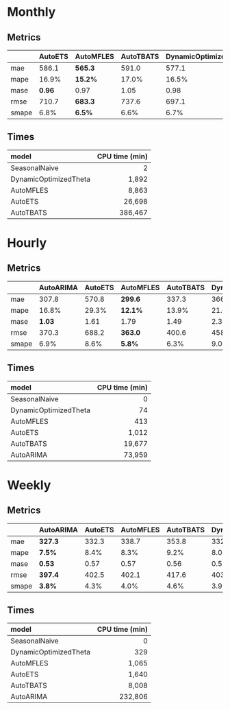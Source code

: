 # Monthly
## Metrics
|       | AutoETS   | AutoMFLES   | AutoTBATS   | DynamicOptimizedTheta   | SeasonalNaive   |
|:------|:----------|:------------|:------------|:------------------------|:----------------|
| mae   | 586.1     | **565.3**   | 591.0       | 577.1                   | 700.2           |
| mape  | 16.9%     | **15.2%**   | 17.0%       | 16.5%                   | 19.2%           |
| mase  | **0.96**  | 0.97        | 1.05        | 0.98                    | 1.26            |
| rmse  | 710.7     | **683.3**   | 737.6       | 697.1                   | 846.7           |
| smape | 6.8%      | **6.5%**    | 6.6%        | 6.7%                    | 8.0%            |

## Times
| model                 |   CPU time (min) |
|:----------------------|-----------------:|
| SeasonalNaive         |                2 |
| DynamicOptimizedTheta |            1,892 |
| AutoMFLES             |            8,863 |
| AutoETS               |           26,698 |
| AutoTBATS             |          386,467 |
# Hourly
## Metrics
|       | AutoARIMA   | AutoETS   | AutoMFLES   | AutoTBATS   | DynamicOptimizedTheta   | SeasonalNaive   |
|:------|:------------|:----------|:------------|:------------|:------------------------|:----------------|
| mae   | 307.8       | 570.8     | **299.6**   | 337.3       | 366.3                   | 353.9           |
| mape  | 16.8%       | 29.3%     | **12.1%**   | 13.9%       | 21.6%                   | 15.6%           |
| mase  | **1.03**    | 1.61      | 1.79        | 1.49        | 2.39                    | 1.19            |
| rmse  | 370.3       | 688.2     | **363.0**   | 400.6       | 458.5                   | 426.3           |
| smape | 6.9%        | 8.6%      | **5.8%**    | 6.3%        | 9.0%                    | 7.0%            |

## Times
| model                 |   CPU time (min) |
|:----------------------|-----------------:|
| SeasonalNaive         |                0 |
| DynamicOptimizedTheta |               74 |
| AutoMFLES             |              413 |
| AutoETS               |            1,012 |
| AutoTBATS             |           19,677 |
| AutoARIMA             |           73,959 |
# Weekly
## Metrics
|       | AutoARIMA   | AutoETS   | AutoMFLES   | AutoTBATS   | DynamicOptimizedTheta   | SeasonalNaive   |
|:------|:------------|:----------|:------------|:------------|:------------------------|:----------------|
| mae   | **327.3**   | 332.3     | 338.7       | 353.8       | 332.0                   | 727.2           |
| mape  | **7.5%**    | 8.4%      | 8.3%        | 9.2%        | 8.0%                    | 15.7%           |
| mase  | **0.53**    | 0.57      | 0.57        | 0.56        | 0.55                    | 1.22            |
| rmse  | **397.4**   | 402.5     | 402.1       | 417.6       | 403.7                   | 790.7           |
| smape | **3.8%**    | 4.3%      | 4.0%        | 4.6%        | 3.9%                    | 7.3%            |

## Times
| model                 |   CPU time (min) |
|:----------------------|-----------------:|
| SeasonalNaive         |                0 |
| DynamicOptimizedTheta |              329 |
| AutoMFLES             |            1,065 |
| AutoETS               |            1,640 |
| AutoTBATS             |            8,008 |
| AutoARIMA             |          232,806 |
